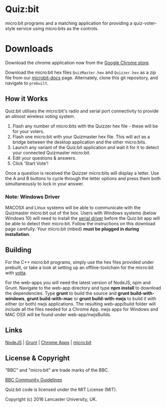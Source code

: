 # Quiz:bit

micro:bit programs and a matching application for providing a quiz-voter-style service using micro:bits as the controls.

# Downloads

Download the chrome application now from the [Google Chrome store](https://chrome.google.com/webstore/detail/quizbit/hfnanbphehfnlcpkelfnkmfdljphlmna?hl=en-US).

Download the micro:bit hex files `QuizMaster.hex` and `Quizzer.hex` as a zip file from our [microbit-docs](https://lancaster-university.github.io/microbit-docs/resources/quiz-bit.zip) page. Alternately, clone this git repository, and navigate to `prebuilt`.

## How it Works

Quiz:bit utilises the micro:bit's radio and serial port connectivity to provide an *almost* wireless voting system.

  1. Flash any number of micro:bits with the Quizzer hex file - these will be for your voters.
  2. Flash one micro:bit with your Quizmaster hex file. This will act as a bridge between the desktop application and the other micro:bits.
  3. Launch any variant of the Quiz:bit application and wait it for it to detect your connected Quizmaster micro:bit.
  4. Edit your questions & answers.
  5. Click 'Start Vote'!

  Once a question is received the Quizzer micro:bits will display a letter. Use the A and B buttons to cycle through the letter options and press them both simultaneously to lock in your answer.

### Note: Windows Driver

MACOSX and Linux systems will be able to communicate with the Quizmaster micro:bit out of the box. Users with Windows systems (below Windows 10) will need to install the [serial driver](https://developer.mbed.org/handbook/Windows-serial-configuration) before the Quiz:bit app will be able to detect their micro:bit. Follow the instructions on this download page carefully. Your micro:bit (mbed) **must be plugged in during installation**.

## Building

For the C++ micro:bit programs, simply use the hex files provided under prebuilt, or take a look at setting up an offline-toolchain for the micro:bit with [yotta](http://lancaster-university.github.io/microbit-docs/offline-toolchains/#yotta).

For the web-apps you will need the latest version of NodeJS, npm and Grunt.
Navigate to the web-app directory and type **npm install** to download the dependencies. Type **grunt** to build the source and **grunt build-with-windows**, **grunt build-with-mac** or **grunt build-with-nwjs** to build it with either (or both) nwjs applications. The resulting web-app/build folder will include all the files needed for a Chrome App. nwjs apps for Windows and MAC OSX will be found under web-app/nwjsBuilds.

## Links

[NodeJS](https://nodejs.org/en/download/) | [Grunt](http://gruntjs.com) | [Chrome Apps](https://developer.chrome.com/apps/app_codelab_basics#developer-mode) | [micro:bit](http://microbit.co.uk/)

## License & Copyright

"BBC" and "micro:bit" are trade marks of the BBC.

[BBC Community Guidelines](https://www.microbit.co.uk/help#sect_cg)

Quiz:bit code is licensed under the MIT License (MIT).

Copyright (c) 2016 Lancaster University, UK.
